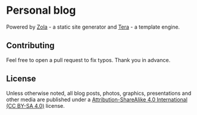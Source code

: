 # Personal blog

Powered by [Zola](https://www.getzola.org) - a static site generator and
[Tera](https://tera.netlify.app) - a template engine.

## Contributing

Feel free to open a pull request to fix typos. Thank you in advance.

## License

Unless otherwise noted, all blog posts, photos, graphics, presentations and
other media are published under a [Attribution-ShareAlike 4.0 International (CC
BY-SA 4.0)](https://creativecommons.org/licenses/by-sa/4.0/) license.
